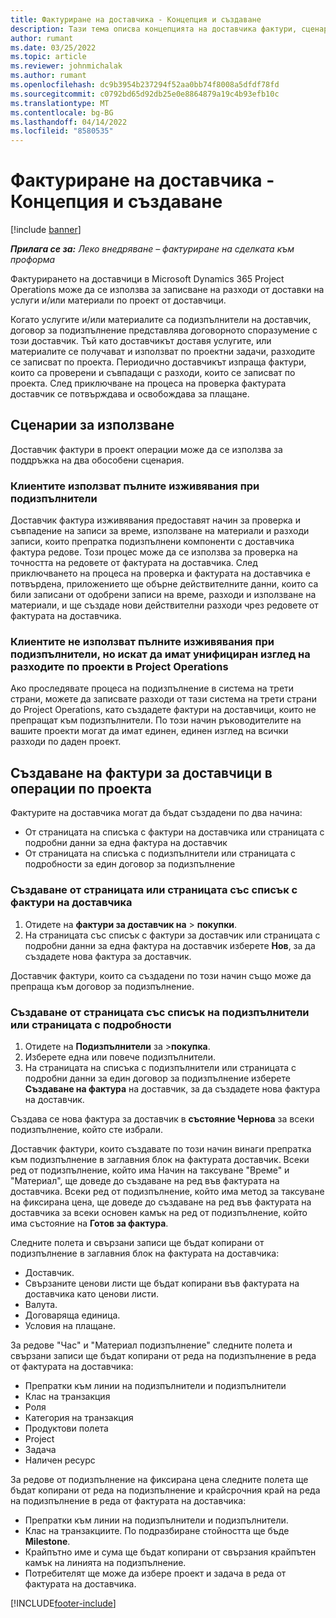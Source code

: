 ```yaml
---
title: Фактуриране на доставчика - Концепция и създаване
description: Тази тема описва концепцията на доставчика фактури, сценарии за използване и как да създадете доставчик фактури в Microsoft Dynamics 365 Project Operations.
author: rumant
ms.date: 03/25/2022
ms.topic: article
ms.reviewer: johnmichalak
ms.author: rumant
ms.openlocfilehash: dc9b3954b237294f52aa0bb74f8008a5dfdf78fd
ms.sourcegitcommit: c0792bd65d92db25e0e8864879a19c4b93efb10c
ms.translationtype: MT
ms.contentlocale: bg-BG
ms.lasthandoff: 04/14/2022
ms.locfileid: "8580535"
---
```

# <a name="vendor-invoicing---concept-and-creation"></a>Фактуриране на доставчика - Концепция и създаване

[!include [banner](../../includes/dataverse-preview.md)]

_**Прилага се за:** Леко внедряване – фактуриране на сделката към проформа_

Фактурирането на доставчици в Microsoft Dynamics 365 Project Operations може да се използва за записване на разходи от доставки на услуги и/или материали по проект от доставчици.

Когато услугите и/или материалите са подизпълнители на доставчик, договор за подизпълнение представлява договорното споразумение с този доставчик. Тъй като доставчикът доставя услугите, или материалите се получават и използват по проектни задачи, разходите се записват по проекта. Периодично доставчикът изпраща фактури, които са проверени и съвпадащи с разходи, които се записват по проекта. След приключване на процеса на проверка фактурата доставчик се потвърждава и освобождава за плащане.

## <a name="scenarios-for-use"></a>Сценарии за използване

Доставчик фактури в проект операции може да се използва за поддръжка на два обособени сценария.

### <a name="customers-use-the-full-subcontracting-experiences"></a>Клиентите използват пълните изживявания при подизпълнители

Доставчик фактура изживявания предоставят начин за проверка и съвпадение на записи за време, използване на материали и разходи записи, които препратка подизпълнени компоненти с доставчика фактура редове. Този процес може да се използва за проверка на точността на редовете от фактурата на доставчика. След приключването на процеса на проверка и фактурата на доставчика е потвърдена, приложението ще обърне действителните данни, които са били записани от одобрени записи на време, разходи и използване на материали, и ще създаде нови действителни разходи чрез редовете от фактурата на доставчика.

### <a name="customers-dont-use-the-full-subcontracting-experiences-but-want-to-have-a-unified-view-of-costs-on-projects-in-project-operations"></a>Клиентите не използват пълните изживявания при подизпълнители, но искат да имат унифициран изглед на разходите по проекти в Project Operations

Ако проследявате процеса на подизпълнение в система на трети страни, можете да записвате разходи от тази система на трети страни до Project Operations, като създадете фактури на доставчици, които не препращат към подизпълнители. По този начин ръководителите на вашите проекти могат да имат единен, единен изглед на всички разходи по даден проект.

## <a name="creation-of-vendor-invoices-in-project-operations"></a>Създаване на фактури за доставчици в операции по проекта

Фактурите на доставчика могат да бъдат създадени по два начина:

- От страницата на списъка с фактури на доставчика или страницата с подробни данни за една фактура на доставчик
- От страницата на списъка с подизпълнители или страницата с подробности за един договор за подизпълнение

### <a name="creation-from-the-vendor-invoice-list-page-or-details-page"></a>Създаване от страницата или страницата със списък с фактури на доставчика

1. Отидете на **фактури за доставчик на** \> **покупки**.
2. На страницата със списък с фактури за доставчик или страницата с подробни данни за една фактура на доставчик изберете **Нов**, за да създадете нова фактура за доставчик.

Доставчик фактури, които са създадени по този начин също може да препраща към договор за подизпълнение.

### <a name="creation-from-the-subcontract-list-page-or-details-page"></a>Създаване от страницата със списък на подизпълнители или страницата с подробности

1. Отидете на **Подизпълнители** за \>**покупка**.
2. Изберете една или повече подизпълнители.
3. На страницата на списъка с подизпълнители или страницата с подробни данни за един договор за подизпълнение изберете **Създаване на фактура** на доставчик, за да създадете нова фактура на доставчик.

Създава се нова фактура за доставчик в **състояние Чернова** за всеки подизпълнение, който сте избрали.

Доставчик фактури, които създавате по този начин винаги препратка към подизпълнение в заглавния блок на фактурата доставчик. Всеки ред от подизпълнение, който има Начин на таксуване "Време" и "Материал", ще доведе до създаване на ред във фактурата на доставчика. Всеки ред от подизпълнение, който има метод за таксуване на фиксирана цена, ще доведе до създаване на ред във фактурата на доставчика за всеки основен камък на ред от подизпълнение, който има състояние на **Готов за фактура**.

Следните полета и свързани записи ще бъдат копирани от подизпълнение в заглавния блок на фактурата на доставчика:

- Доставчик.
- Свързаните ценови листи ще бъдат копирани във фактурата на доставчика като ценови листи.
- Валута.
- Договаряща единица.
- Условия на плащане.

За редове "Час" и "Материал подизпълнение" следните полета и свързани записи ще бъдат копирани от реда на подизпълнение в реда от фактурата на доставчика:

- Препратки към линии на подизпълнители и подизпълнители
- Клас на транзакция
- Роля
- Категория на транзакция
- Продуктови полета
- Project
- Задача
- Наличен ресурс

За редове от подизпълнение на фиксирана цена следните полета ще бъдат копирани от реда на подизпълнение и крайсрочния край на реда на подизпълнение в реда от фактурата на доставчика:

- Препратки към линии на подизпълнители и подизпълнители.
- Клас на транзакциите. По подразбиране стойността ще бъде **Milestone**.
- Крайпътно име и сума ще бъдат копирани от свързания крайпътен камък на линията на подизпълнение.
- Потребителят ще може да избере проект и задача в реда от фактурата на доставчика.

[!INCLUDE[footer-include](../../includes/footer-banner.md)]
